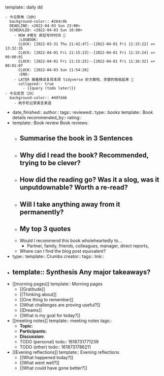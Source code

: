 template:: daily
dd

	- 今日聚焦（10h）
	  background-color:: #264c9b
	  DEADLINE: <2022-04-03 Sun 23:00>
	  SCHEDULED: <2022-04-03 Sun 10:00>
		- NOW #博文 疯狂写作时间 📃
		  :LOGBOOK:
		  CLOCK: [2022-03-31 Thu 21:42:47]--[2022-04-01 Fri 11:15:22] =>  13:32:35
		  CLOCK: [2022-04-01 Fri 11:15:23]--[2022-04-01 Fri 11:15:24] =>  00:00:01
		  CLOCK: [2022-04-01 Fri 11:15:25]--[2022-04-01 Fri 11:16:32] =>  00:01:07
		  CLOCK: [2022-04-03 Sun 11:54:26]
		  :END:
		- LATER 接着精读复现本周 tidyverse 妙方案啦，贪婪的吸收起来 🤗
		  collapsed:: true
			- {{query (todo later)}}
	- 今日奖赏（2h）
	  background-color:: #497d46
		- 刷手机记录美言美语
- date_finished:: 
  author:: 
  tags:: 
  reviewed:: 
  type:: books
  template:: Book details
  recommended_by:: 
  rating::
- template:: Book review
  Book reviews:
	- Summarise the book in 3 Sentences
		-
	- Why did I read the book? Recommended, trying to be clever?
		-
	- How did the reading go? Was it a slog, was it unputdownable? Worth a re-read?
		-
	- Will I take anything away from it permanently?
		-
	- My top 3 quotes
		-
	- Would I recommend this book wholeheartedly to...
		- Partner, family, friends, colleagues, manager, direct reports,
	- Where can I find the blog post equivalent?
- type:: 
  template:: Crumbs
  creator:: 
  tags:: 
  link::
- template:: Synthesis
  Any major takeaways?
	-
- [[morning pages]]
  template:: Morning pages
	- [[Gratitude]]
	- [[Thinking about]]
	- [[One thing to remember]]
	- [[What challenges are proving useful?]]
	- [[Dreams]]
	- [[What is my goal for today?]]
- [[meeting notes]]
  template:: meeting notes
  tags::
	- **Topic:**
	- **Participants:**
	- **Discussion:**
	- TODO (personal)
	  todo:: 1618731771239
	- TODO (other)
	  todo:: 1618731786211
- [[Evening reflections]]
  template:: Evening reflections
	- [[What happened today?]]
	- [[What went well?]]
	- [[What could have gone better?]]